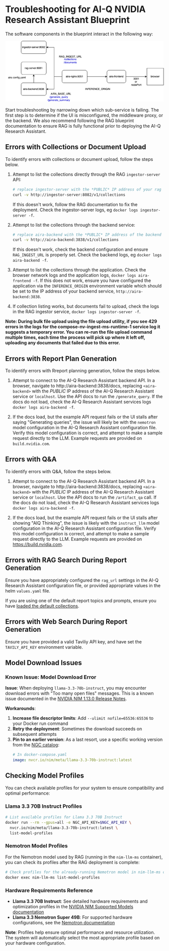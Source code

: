 # Troubleshooting for AI-Q NVIDIA Research Assistant Blueprint

The software components in the blueprint interact in the following way:

![architecture](/docs/images/aira-service-architecture.png)

Start troubleshooting by narrowing down which sub-service is failing. The first step is to determine if the UI is misconfigured, the middleware proxy, or the backend. We also recommend following the RAG blueprint documentation to ensure RAG is fully functional prior to deploying the AI-Q Research Assistant.

## Errors with Collections or Document Upload

To identify errors with collections or document upload, follow the steps below.

1. Attempt to list the collections directly through the RAG `ingestor-server` API:

    ```bash
    # replace ingestor-server with the *PUBLIC* IP address of your rag service, or run this command from a container
    curl -v http://ingestor-server:8082/v1/collections
    ```

    If this doesn't work, follow the RAG documentation to fix the deployment. Check the ingestor-server logs, eg `docker logs ingestor-server -f`. 

2. Attempt to list the collections through the backend service:

    ```bash
    # replace aira-backend with the *PUBLIC* IP address of the backend service, `localhost`, or run this command from a container 
    curl -v http://aira-backend:3838/v1/collections
    ```

    If this doesn't work, check the backend configuration and ensure `RAG_INGEST_URL` is properly set. Check the backend logs, eg `docker logs aira-backend -f`. 


3. Attempt to list the collections through the application. Check the browser network logs and the application logs, `docker logs aira-frontend -f`. If this does not work, ensure you have configured the application via the `INFERENCE_ORIGIN` environment variable which should be set to the IP address of your backend service, `http://aira-backend:3838`. 

4. If collection listing works, but documents fail to upload, check the logs in the RAG ingestor service, `docker logs ingestor-server -f`. 

**Note: During bulk file upload using the file upload utility, if you see 429 errors in the logs for the compose-nv-ingest-ms-runtime-1 service log it suggests a temporary error. You can re-run the file upload command multiple times, each time the process will pick up where it left off, uploading any documents that failed due to this error.**

## Errors with Report Plan Generation 

To identify errors with Rreport planning generation, follow the steps below.

1. Attempt to connect to the AI-Q Research Assistant backend API. In a browser, navigate to http://aira-backend:3838/docs, replacing `<aira-backend>` with the *PUBLIC* IP address of the AI-Q Research Assistant service or `localhost`. Use the API docs to run the `/generate_query`. If the docs do not load, check the AI-Q Research Assistant services logs `docker logs aira-backend -f`. 

2. If the docs load, but the example API request fails or the UI stalls after saying "Generating queries", the issue will likely be with the `nemotron` model configuration in the AI-Q Research Assistant configuration file. Verify this model configuration is correct, and attempt to make a sample request directly to the LLM. Example requests are provided on `build.nvidia.com`.


## Errors with Q&A

To identify errors with Q&A, follow the steps below.

1. Attempt to connect to the AI-Q Research Assistant backend API. In a browser, navigate to http://aira-backend:3838/docs, replacing `<aira-backend>` with the *PUBLIC* IP address of the AI-Q Research Assistant service or `localhost`. Use the API docs to run the `/artifact_qa` call. If the docs do not load, check the AI-Q Research Assistant services logs `docker logs aira-backend -f`. 

2. If the docs load, but the example API request fails or the UI stalls after showing "AIQ Thinking", the issue is likely with the `instruct_llm` model configuration in the AI-Q Research Assistant configuration file. Verify this model configuration is correct, and attempt to make a sample request directly to the LLM. Example requests are provided on https://build.nvidia.com.

## Errors with RAG Search During Report Generation

Ensure you have appropriately configured the `rag_url` settings in the AI-Q Research Assistant configuration file, or provided appropriate values in the helm `values.yaml` file.

If you are using one of the default report topics and prompts, ensure you have [loaded the default collections](./get-started/get-started-docker-compose.md#add-default-collections).

## Errors with Web Search During Report Generation

Ensure you have provided a valid Taviliy API key, and have set the `TAVILY_API_KEY` environment variable.

## Model Download Issues

### Known Issue: Model Download Error

**Issue**: When deploying `llama-3.3-70b-instruct`, you may encounter download errors with "Too many open files" messages. This is a known issue documented in the [NVIDIA NIM 1.13.0 Release Notes](https://docs.nvidia.com/nim/large-language-models/1.13.0/release-notes.html).

**Workarounds**:
1. **Increase file descriptor limits**: Add `--ulimit nofile=65536:65536` to your Docker run command
2. **Retry the deployment**: Sometimes the download succeeds on subsequent attempts  
3. **Pin to an earlier version**: As a last resort, use a specific working version from the [NGC catalog](https://catalog.ngc.nvidia.com/orgs/nim/teams/meta/containers/llama-3.3-70b-instruct?version=latest):
   ```yaml
   # In docker-compose.yaml
   image: nvcr.io/nim/meta/llama-3.3-70b-instruct:latest
   ```

## Checking Model Profiles

You can check available profiles for your system to ensure compatibility and optimal performance:

### Llama 3.3 70B Instruct Profiles

```bash
# List available profiles for Llama 3.3 70B Instruct
docker run --rm --gpus=all -e NGC_API_KEY=$NGC_API_KEY \
  nvcr.io/nim/meta/llama-3.3-70b-instruct:latest \
  list-model-profiles
```

### Nemotron Model Profiles

For the Nemotron model used by RAG (running in the `nim-llm-ms` container), you can check its profiles after the RAG deployment is complete:

```bash
# Check profiles for the already-running Nemotron model in nim-llm-ms container
docker exec nim-llm-ms list-model-profiles
```

### Hardware Requirements Reference

- **Llama 3.3 70B Instruct**: See detailed hardware requirements and optimization profiles in the [NVIDIA NIM Supported Models documentation](https://docs.nvidia.com/nim/large-language-models/1.13.0/supported-models.html#llama-33-70b-instruct)
- **Llama 3.3 Nemotron Super 49B**: For supported hardware configurations, see the [Nemotron documentation](https://docs.nvidia.com/nim/large-language-models/latest/supported-models.html#llama-3-3-nemotron-super-49b-v1-5)

**Note**: Profiles help ensure optimal performance and resource utilization. The system will automatically select the most appropriate profile based on your hardware configuration.